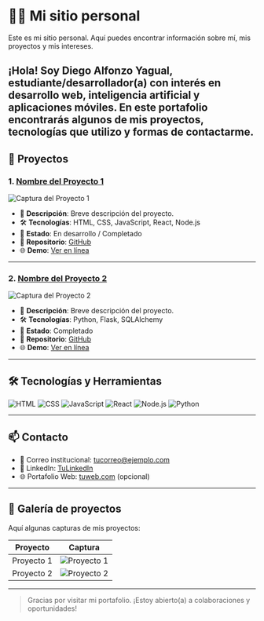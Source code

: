 # 👩‍💻 Mi sitio personal
Este es mi sitio personal. Aquí puedes encontrar información sobre mí, mis
proyectos y mis intereses.

¡Hola! Soy Diego Alfonzo Yagual, estudiante/desarrollador(a) con interés en desarrollo web, inteligencia artificial y aplicaciones móviles. En este portafolio encontrarás algunos de mis proyectos, tecnologías que utilizo y formas de contactarme.
---

## 📁 Proyectos

### 1. **[Nombre del Proyecto 1](https://enlace-al-proyecto.com)**
![Captura del Proyecto 1](ruta/imagen1.png)

- 📌 **Descripción**: Breve descripción del proyecto.
- 🛠️ **Tecnologías**: HTML, CSS, JavaScript, React, Node.js
- 🚧 **Estado**: En desarrollo / Completado
- 🔗 **Repositorio**: [GitHub](https://github.com/usuario/proyecto1)
- 🌐 **Demo**: [Ver en línea](https://demo-proyecto1.com)

---

### 2. **[Nombre del Proyecto 2](https://enlace-al-proyecto.com)**
![Captura del Proyecto 2](ruta/imagen2.png)

- 📌 **Descripción**: Breve descripción del proyecto.
- 🛠️ **Tecnologías**: Python, Flask, SQLAlchemy
- 🚧 **Estado**: Completado
- 🔗 **Repositorio**: [GitHub](https://github.com/usuario/proyecto2)
- 🌐 **Demo**: [Ver en línea](https://demo-proyecto2.com)

---

## 🛠️ Tecnologías y Herramientas

![HTML](https://img.shields.io/badge/HTML-E34F26?style=for-the-badge&logo=html5&logoColor=white)
![CSS](https://img.shields.io/badge/CSS-1572B6?style=for-the-badge&logo=css3&logoColor=white)
![JavaScript](https://img.shields.io/badge/JavaScript-F7DF1E?style=for-the-badge&logo=javascript&logoColor=black)
![React](https://img.shields.io/badge/React-20232A?style=for-the-badge&logo=react&logoColor=61DAFB)
![Node.js](https://img.shields.io/badge/Node.js-339933?style=for-the-badge&logo=nodedotjs&logoColor=white)
![Python](https://img.shields.io/badge/Python-3776AB?style=for-the-badge&logo=python&logoColor=white)

---

## 📫 Contacto

- 📧 Correo institucional: [tucorreo@ejemplo.com](mailto:tucorreo@ejemplo.com)
- 💼 LinkedIn: [TuLinkedIn](https://linkedin.com/in/tuusuario)
- 🌐 Portafolio Web: [tuweb.com](https://tuweb.com) (opcional)

---

## 📸 Galería de proyectos

Aquí algunas capturas de mis proyectos:

| Proyecto | Captura |
|---------|---------|
| Proyecto 1 | ![Proyecto 1](ruta/imagen1.png) |
| Proyecto 2 | ![Proyecto 2](ruta/imagen2.png) |

---

> Gracias por visitar mi portafolio. ¡Estoy abierto(a) a colaboraciones y oportunidades!

